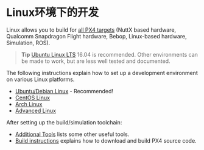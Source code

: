 # Linux环境下的开发

Linux allows you to build for [all PX4 targets](../setup/dev_env.md#supported-targets) (NuttX based hardware, Qualcomm Snapdragon Flight hardware, Bebop, Linux-based hardware, Simulation, ROS).

> **Tip** [Ubuntu Linux LTS](../setup/dev_env_linux_ubuntu.md) 16.04 is recommended. Other environments can be made to work, but are less well tested and documented.

The following instructions explain how to set up a development environment on various Linux platforms.

- [Ubuntu/Debian Linux](../setup/dev_env_linux_ubuntu.md) - Recommended!
- [CentOS Linux](../setup/dev_env_linux_centos.md)
- [Arch Linux](../setup/dev_env_linux_arch.md)
- [Advanced Linux](../setup/dev_env_advanced_linux.md)

After setting up the build/simulation toolchain:

- [Additional Tools](../setup/generic_dev_tools.md) lists some other useful tools.
- [Build instructions](../setup/building_px4.md) explains how to download and build PX4 source code.